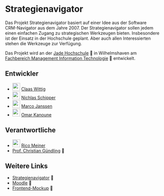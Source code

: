 # Strategienavigator

Das Projekt Strategienavigator basiert auf einer Idee aus der Software CRM-Navigator aus dem Jahre 2007. Der Strategienavigator
sollen jedem einen einfachen Zugang zu strategischen Werkzeugen bieten. Insbesondere ist der Einsatz in der Hochschule
geplant. Aber auch allen Interessierten stehen die Werkzeuge zur Verfügung.

Das Projekt wird an der [Jade Hochschule](https://www.jade-hs.de/) :link: in Wilhelmshaven am [Fachbereich Management Information Technologie](https://www.jade-hs.de/mit/) :link: entwickelt.

## Entwickler

- <img src="https://avatars.githubusercontent.com/u/37940313?v=4" width=25 height=25 /> [Claas Wittig](https://github.com/Geist5000)
- <img src="https://avatars.githubusercontent.com/u/43421445?v=4" width=25 height=25 /> [Nichlas Schipper](https://github.com/nic-schi)
- <img src="https://avatars.githubusercontent.com/u/22887392?v=4" width=25 height=25 /> [Marco Janssen](https://github.com/ma1160)
- <img src="https://avatars.githubusercontent.com/u/90765305?v=4" width=25 height=25 /> [Omar Kanoune](https://github.com/omarkano)

## Verantwortliche

- <img src="https://avatars.githubusercontent.com/u/9083430?v=4" width=25 height=25 /> [Rico Meiner](https://github.com/ricom)
- [Prof. Christian Gündling](https://www.jade-hs.de/team/christian-guendling/) :link:

## Weitere Links

- [Strategienavigator](https://strategie-navigator.jade-hs.de) :link:
- [Moodle](https://moodle.jade-hs.de/moodle/course/view.php?id=521&section=4) :link:
- [Frontend-Mockup](https://miro.com/app/board/o9J_lQVIbY0=/) :link:
